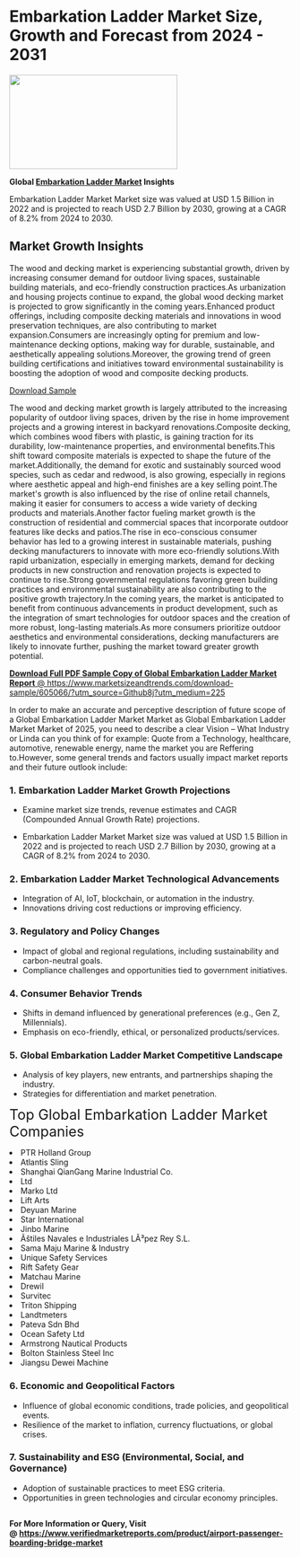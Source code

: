 <H1>Embarkation Ladder Market Size, Growth and Forecast from 2024 - 2031</H1><img class="aligncenter size-medium wp-image-584254" src="https://thirdeyenews.in/wp-content/uploads/2024/09/Global-Market-Research-300x168.jpeg" alt="" width="300" height="168" /><p><strong>Global&nbsp;<a href="https://www.marketsizeandtrends.com/download-sample/605066/?utm_source=Github8j?utm_medium=225">Embarkation Ladder Market</a> Insights</strong></p><p>Embarkation Ladder Market Market size was valued at USD 1.5 Billion in 2022 and is projected to reach USD 2.7 Billion by 2030, growing at a CAGR of 8.2% from 2024 to 2030.</p><p><h2>Market Growth Insights</h2> <p>The wood and decking market is experiencing substantial growth, driven by increasing consumer demand for outdoor living spaces, sustainable building materials, and eco-friendly construction practices.As urbanization and housing projects continue to expand, the global wood decking market is projected to grow significantly in the coming years.Enhanced product offerings, including composite decking materials and innovations in wood preservation techniques, are also contributing to market expansion.Consumers are increasingly opting for premium and low-maintenance decking options, making way for durable, sustainable, and aesthetically appealing solutions.Moreover, the growing trend of green building certifications and initiatives toward environmental sustainability is boosting the adoption of wood and composite decking products.</p> <p><a href="download-sample-link">Download Sample</a></p> <p>The wood and decking market growth is largely attributed to the increasing popularity of outdoor living spaces, driven by the rise in home improvement projects and a growing interest in backyard renovations.Composite decking, which combines wood fibers with plastic, is gaining traction for its durability, low-maintenance properties, and environmental benefits.This shift toward composite materials is expected to shape the future of the market.Additionally, the demand for exotic and sustainably sourced wood species, such as cedar and redwood, is also growing, especially in regions where aesthetic appeal and high-end finishes are a key selling point.The market's growth is also influenced by the rise of online retail channels, making it easier for consumers to access a wide variety of decking products and materials.Another factor fueling market growth is the construction of residential and commercial spaces that incorporate outdoor features like decks and patios.The rise in eco-conscious consumer behavior has led to a growing interest in sustainable materials, pushing decking manufacturers to innovate with more eco-friendly solutions.With rapid urbanization, especially in emerging markets, demand for decking products in new construction and renovation projects is expected to continue to rise.Strong governmental regulations favoring green building practices and environmental sustainability are also contributing to the positive growth trajectory.In the coming years, the market is anticipated to benefit from continuous advancements in product development, such as the integration of smart technologies for outdoor spaces and the creation of more robust, long-lasting materials.As more consumers prioritize outdoor aesthetics and environmental considerations, decking manufacturers are likely to innovate further, pushing the market toward greater growth potential.<p><a href="get-more-link"></p><p><span class=""><strong>Download Full PDF Sample Copy of Global Embarkation Ladder Market Report</strong> @ <a href="https://www.marketsizeandtrends.com/download-sample/605066/?utm_source=Github8j?utm_medium=225" target="_blank">https://www.marketsizeandtrends.com/download-sample/605066/?utm_source=Github8j?utm_medium=225</a></span></p><p>In order to make an accurate and perceptive description of future scope of a Global&nbsp;Embarkation Ladder Market Market as Global&nbsp;Embarkation Ladder Market Market of 2025, you need to describe a clear Vision &ndash; What Industry or Linda can you think of for example: Quote from a Technology, healthcare, automotive, renewable energy, name the market you are Reffering to.However, some general trends and factors usually impact market reports and their future outlook include:</p><h3>1.&nbsp;<strong>Embarkation Ladder Market Growth Projections</strong></h3><ul><li>Examine market size trends, revenue estimates and CAGR (Compounded Annual Growth Rate) projections.</li><li><p>Embarkation Ladder Market Market size was valued at USD 1.5 Billion in 2022 and is projected to reach USD 2.7 Billion by 2030, growing at a CAGR of 8.2% from 2024 to 2030.</p></li></ul><h3>2.&nbsp;<strong>Embarkation Ladder Market Technological Advancements</strong></h3><ul><li>Integration of AI, IoT, blockchain, or automation in the industry.</li><li>Innovations driving cost reductions or improving efficiency.</li></ul><h3>3.&nbsp;<strong>Regulatory and Policy Changes</strong></h3><ul><li>Impact of global and regional regulations, including sustainability and carbon-neutral goals.</li><li>Compliance challenges and opportunities tied to government initiatives.</li></ul><h3>4.&nbsp;<strong>Consumer Behavior Trends</strong></h3><ul><li>Shifts in demand influenced by generational preferences (e.g., Gen Z, Millennials).</li><li>Emphasis on eco-friendly, ethical, or personalized products/services.</li></ul><h3>5.&nbsp;<strong>Global Embarkation Ladder Market Competitive Landscape</strong></h3><ul><li>Analysis of key players, new entrants, and partnerships shaping the industry.</li><li>Strategies for differentiation and market penetration.</li></ul><p data-pm-slice="1 1 []"><span style="color: inherit; font-family: inherit; font-size: 25px;">Top Global Embarkation Ladder Market Companies</span></p><div class="" data-test-id=""><p><li>PTR Holland Group</li><li> Atlantis Sling</li><li> Shanghai QianGang Marine Industrial Co.</li><li> Ltd</li><li> Marko Ltd</li><li> Lift Arts</li><li> Deyuan Marine</li><li> Star International</li><li> Jinbo Marine</li><li> Ãštiles Navales e Industriales LÃ³pez Rey S.L.</li><li> Sama Maju Marine & Industry</li><li> Unique Safety Services</li><li> Rift Safety Gear</li><li> Matchau Marine</li><li> Drewil</li><li> Survitec</li><li> Triton Shipping</li><li> Landtmeters</li><li> Pateva Sdn Bhd</li><li> Ocean Safety Ltd</li><li> Armstrong Nautical Products</li><li> Bolton Stainless Steel Inc</li><li> Jiangsu Dewei Machine</li></p></div><h3>6.&nbsp;<strong>Economic and Geopolitical Factors</strong></h3><ul><li>Influence of global economic conditions, trade policies, and geopolitical events.</li><li>Resilience of the market to inflation, currency fluctuations, or global crises.</li></ul><h3>7.&nbsp;<strong>Sustainability and ESG (Environmental, Social, and Governance)</strong></h3><ul><li>Adoption of sustainable practices to meet ESG criteria.</li><li>Opportunities in green technologies and circular economy principles.</li></ul><h2><strong style="font-size: 14px;">For More Information or Query, Visit @&nbsp;</strong><a style="background-color: #ffffff; font-size: 14px;" href="https://www.marketsizeandtrends.com/report/embarkation-ladder-market/" target="_blank">https://www.verifiedmarketreports.com/product/airport-passenger-boarding-bridge-market</a></h2>